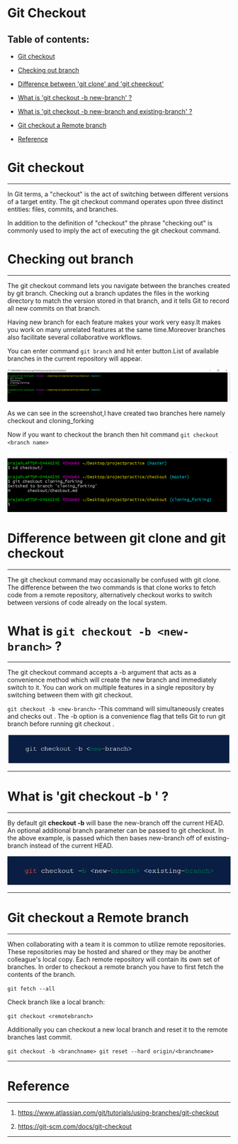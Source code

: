#                      Git Checkout


## Table of contents:

* [Git checkout](https://github.com/prajaktavpendse/projectpractice/blob/master/checkout/git_checkout.md)

* [Checking out branch](https://github.com/prajaktavpendse/projectpractice/blob/master/checkout/checking_out_branch.md)

* [Difference between 'git clone' and 'git cheeckout'](https://github.com/prajaktavpendse/projectpractice/blob/master/checkout/cloning_checkout.md)

* [What is 'git checkout -b new-branch' ?](https://github.com/prajaktavpendse/projectpractice/blob/master/checkout/checkout-b.md)

* [What is 'git checkout -b new-branch and existing-branch' ?](https://github.com/prajaktavpendse/projectpractice/blob/master/checkout/checkout-b1.md)

* [Git checkout a Remote branch](https://github.com/prajaktavpendse/projectpractice/blob/master/checkout/remote_checkout.md)

* [Reference](https://github.com/prajaktavpendse/projectpractice/blob/master/checkout/reference_checkout.md)



# Git checkout

-------------------------------------------------------------------------------------------------
 
In Git terms, a "checkout" is the act of switching between different versions of a target entity. The git checkout command operates upon three distinct entities: files, commits, and branches.

In addition to the definition of "checkout" the phrase "checking out" is commonly used to imply the act of executing the git checkout command. 


# Checking out branch

-----------------------------------------------------------------------------------------------------

The git checkout command lets you navigate between the branches created by git branch. Checking out a branch updates the files in the working directory to match the version stored in that branch, and it tells Git to record all new commits on that branch.

Having new branch for each feature makes your work very easy.It makes you work on many unrelated features at the same time.Moreover branches also facilitate several collaborative workflows.

You can enter command `git branch` and hit enter button.List of available branches in the current repository will appear.

![here is screenshot of branches created by me in my repository:](https://github.com/prajaktavpendse/projectpractice/blob/master/Images/git_branch.PNG)

As we can see in the screenshot,I have created two branches here namely checkout and cloning_forking

Now if you want to checkout the branch then hit command `git checkout <branch name>`

![here is screenshot](https://github.com/prajaktavpendse/projectpractice/blob/master/Images/git_checkout.PNG)



# Difference between git clone and git checkout

------------------------------------------------------------------------------------------------------

The git checkout command may occasionally be confused with git clone. The difference between the two commands is that clone works to fetch code from a remote repository, alternatively checkout works to switch between versions of code already on the local system.

# What is `git checkout -b <new-branch>` ?

----------------------------------------------------------------------------------------------------

The git checkout command accepts a -b argument that acts as a convenience method which will create the new branch and immediately switch to it. You can work on multiple features in a single repository by switching between them with git checkout.

`git checkout -b <new-branch>` -This command will simultaneously creates and checks out <new-branch> .
The -b option is a convenience flag that tells Git to run git branch <new-branch> before running git checkout <new-branch>.

![Here is screenshot:](https://github.com/prajaktavpendse/projectpractice/blob/master/Images/checkout_b.PNG)

----------------------------------------------------------------------------------------------------

# What is 'git checkout -b <new-branch> <exiisting-branch>' ?

-------------------------------------------------------------------------------------------------------

By default git **checkout -b** will base the new-branch off the current HEAD. An optional additional branch parameter can be passed to git checkout. In the above example, <existing-branch> is passed which then bases new-branch off of existing-branch instead of the current HEAD.

![Here is screenshot:](https://github.com/prajaktavpendse/projectpractice/blob/master/Images/new_existing%20branch.PNG)

------------------------------------------------------------------------------------------------------

# Git checkout a Remote branch

------------------------------------------------------------------------------------------------------

When collaborating with a team it is common to utilize remote repositories. These repositories may be hosted and shared or they may be another colleague's local copy. Each remote repository will contain its own set of branches. In order to checkout a remote branch you have to first fetch the contents of the branch.

`git fetch --all`

Check branch like  a local branch:

`git checkout <remotebranch>`

Additionally you can checkout a new local branch and reset it to the remote branches last commit.

`git checkout -b <branchname>
git reset --hard origin/<branchname>`

-----------------------------------------------------------------------------------------------------

# Reference

-----------------------------------------------------------------------------------------------------

1. https://www.atlassian.com/git/tutorials/using-branches/git-checkout

2. https://git-scm.com/docs/git-checkout

-----------------------------------------------------------------------------------------------------